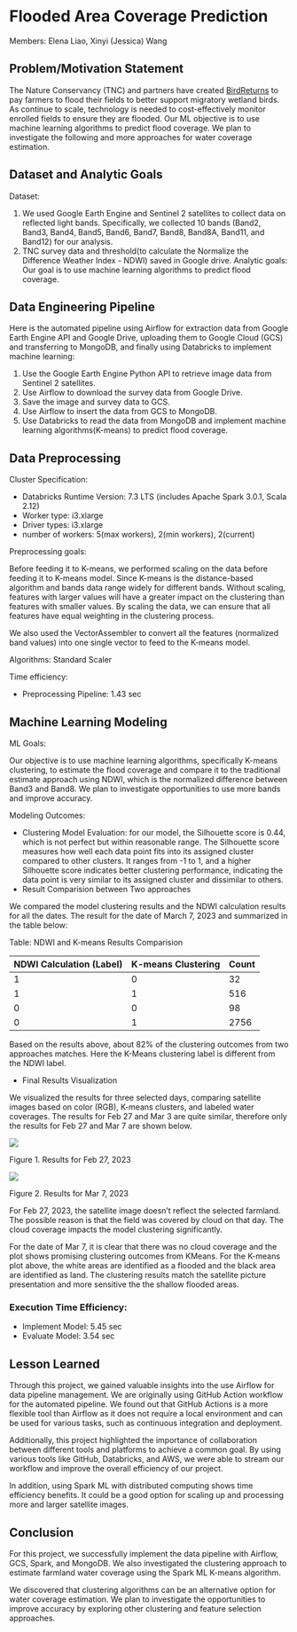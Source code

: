 # Flooded Area Coverage Prediction

Members: Elena Liao, Xinyi (Jessica) Wang

## Problem/Motivation Statement

The Nature Conservancy (TNC) and partners have created [BirdReturns](https://birdreturns.org/) to pay farmers to flood their fields to better support migratory wetland birds. As continue to scale, technology is needed to cost-effectively monitor enrolled fields to ensure they are flooded. Our ML objective is to use machine learning algorithms to predict flood coverage. We plan to investigate the following and more approaches for water coverage estimation.

## Dataset and Analytic Goals

Dataset:

1. We used Google Earth Engine and Sentinel 2 satellites to collect data on reflected light bands. Specifically, we collected 10 bands (Band2, Band3, Band4, Band5, Band6, Band7, Band8, Band8A, Band11, and Band12) for our analysis.
2. TNC survey data and threshold(to calculate the Normalize the Difference Weather Index - NDWI) saved in Google drive.
   Analytic goals:
   Our goal is to use machine learning algorithms to predict flood coverage.

## Data Engineering Pipeline

Here is the automated pipeline using Airflow for extraction data from Google Earth Engine API and Google Drive, uploading them to Google Cloud (GCS) and transferring to MongoDB, and finally using Databricks to implement machine learning:

1. Use the Google Earth Engine Python API to retrieve image data from Sentinel 2 satellites.
2. Use Airflow to download the survey data from Google Drive.
3. Save the image and survey data to GCS.
4. Use Airflow to insert the data from GCS to MongoDB.
5. Use Databricks to read the data from MongoDB and implement machine learning algorithms(K-means) to predict flood coverage.

## Data Preprocessing

Cluster Specification:

* Databricks Runtime Version: 7.3 LTS (includes Apache Spark 3.0.1, Scala 2.12)
* Worker type: i3.xlarge
* Driver types: i3.xlarge
* number of workers: 5(max workers), 2(min workers), 2(current)

Preprocessing goals:

Before feeding it to K-means, we performed scaling on the data before feeding it to K-means model. Since K-means is the distance-based algorithm and bands data range widely for different bands. Without scaling, features with larger values will have a greater impact on the clustering than features with smaller values. By scaling the data, we can ensure that all features have equal weighting in the clustering process.

We also used the VectorAssembler to convert all the features (normalized band values) into one single vector to feed to the K-means model.

Algorithms: Standard Scaler

Time efficiency:

* Preprocessing Pipeline: 1.43 sec

## Machine Learning Modeling

ML Goals:

Our objective is to use machine learning algorithms, specifically K-means clustering, to estimate the flood coverage and compare it to the traditional estimate approach using NDWI, which is the normalized difference between Band3 and Band8. We plan to investigate opportunities to use more bands and improve accuracy.

Modeling Outcomes:

* Clustering Model Evaluation: for our model, the Silhouette score is 0.44, which is not perfect but within reasonable range. The Silhouette score measures how well each data point fits into its assigned cluster compared to other clusters. It ranges from -1 to 1, and a higher Silhouette score indicates better clustering performance, indicating the data point is very similar to its assigned cluster and dissimilar to others.
* Result Comparision between Two approaches

We compared the model clustering results and the NDWI calculation results for all the dates. The result for the date of March 7, 2023 and summarized in the table below:

Table: NDWI and K-means Results Comparision

| NDWI Calculation (Label) | K-means Clustering | Count |
| ------------------------ | ------------------ | ----- |
| 1                        | 0                  | 32    |
| 1                        | 1                  | 516   |
| 0                        | 0                  | 98    |
| 0                        | 1                  | 2756  |

Based on the results above, about 82% of the clustering outcomes from two approaches matches. Here the K-Means clustering label is different from the NDWI label.

* Final Results Visualization

We visualized the results for three selected days, comparing satellite images based on color (RGB), K-means clusters, and labeled water coverages. The results for Feb 27 and Mar 3 are quite similar, therefore only the results for Feb 27 and Mar 7 are shown below.

![](https://lh4.googleusercontent.com/2CniV3HlG7sGQJznJKOSUWfkZH7DJlKJiDLFt4XXcpEq30j8xNdRnSgox4Rway6qV1eTy3SrDjRRS-SKDUlBKZa9O77j-bovQE7NKhDUAsFdnpfFbRRZpJ1EGsQA1BllI6ixWOWG42z7--fZhClwbro)

Figure 1. Results for Feb 27, 2023

![](https://lh5.googleusercontent.com/PUzzXHuzGo48Nz4rKi_ykvwdlqaeWNb-XeKxE_u1Q0APH9qpjBAM5i-z0cZMLW0_HavkAMFrx1nPSrjzvIYPsElJrl8WOjrLYxhzXF_l8HjNyWNKEr4jW4RKewsl17qlb0-hxFgoIYW9M7P5fMRV6Wk)

Figure 2. Results for Mar 7, 2023

For Feb 27, 2023, the satellite image doesn’t reflect the selected farmland. The possible reason is that the field was covered by cloud on that day. The cloud coverage impacts the model clustering significantly.

For the date of Mar 7, it is clear that there was no cloud coverage and the plot shows promising clustering outcomes from KMeans. For the K-means plot above, the white areas are identified as a flooded and the black area are identified as land. The clustering results match the satellite picture presentation and more sensitive the the shallow flooded areas.

### Execution Time Efficiency:

* Implement Model: 5.45 sec
* Evaluate Model: 3.54 sec

## Lesson Learned

Through this project, we gained valuable insights into the use Airflow for data pipeline management. We are originally using GitHub Action workflow for the automated pipeline. We found out that GitHub Actions is a more flexible tool than Airflow as it does not require a local environment and can be used for various tasks, such as continuous integration and deployment.

Additionally, this project highlighted the importance of collaboration between different tools and platforms to achieve a common goal. By using various tools like GitHub, Databricks, and AWS, we were able to stream our workflow and improve the overall efficiency of our project.

In addition, using Spark ML with distributed computing shows time efficiency benefits. It could be a good option for scaling up and processing more and larger satellite images.

## Conclusion

For this project, we successfully implement the data pipeline with Airflow, GCS, Spark, and MongoDB. We also investigated the clustering approach to estimate farmland water coverage using the Spark ML K-means algorithm.

We discovered that clustering algorithms can be an alternative option for water coverage estimation. We plan to investigate the opportunities to improve accuracy by exploring other clustering and feature selection approaches.
